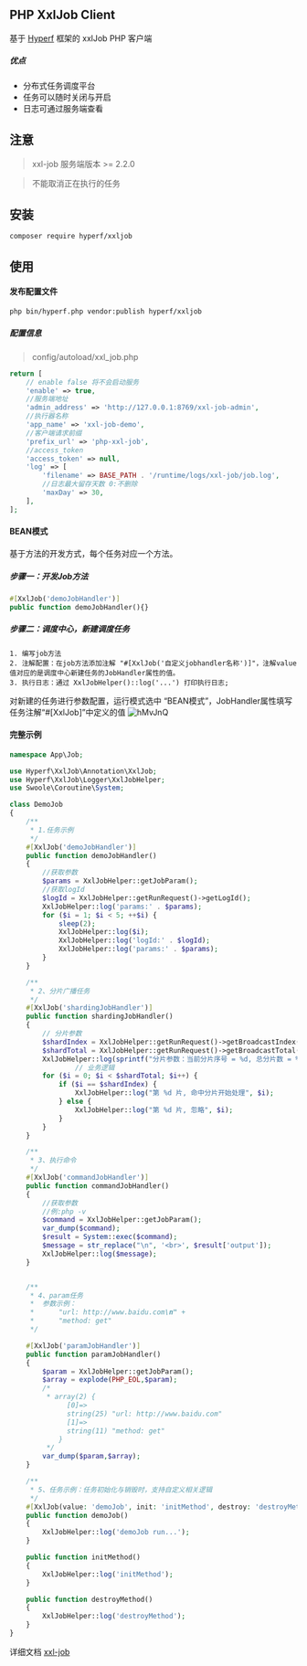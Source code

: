 ## PHP XxlJob Client

基于 [Hyperf](https://github.com/hyperf/hyperf) 框架的 xxlJob PHP 客户端

##### 优点

- 分布式任务调度平台
- 任务可以随时关闭与开启
- 日志可通过服务端查看


## 注意

> xxl-job 服务端版本 >= 2.2.0

> 不能取消正在执行的任务
## 安装

```
composer require hyperf/xxljob
```

## 使用

#### 发布配置文件

```bash
php bin/hyperf.php vendor:publish hyperf/xxljob
```
##### 配置信息
> config/autoload/xxl_job.php
```php
return [
    // enable false 将不会启动服务
    'enable' => true,
    //服务端地址
    'admin_address' => 'http://127.0.0.1:8769/xxl-job-admin',
    //执行器名称
    'app_name' => 'xxl-job-demo',
    //客户端请求前缀
    'prefix_url' => 'php-xxl-job',
    //access_token
    'access_token' => null,
    'log' => [
        'filename' => BASE_PATH . '/runtime/logs/xxl-job/job.log',
        //日志最大留存天数 0:不删除
        'maxDay' => 30,
    ],
];
```

#### BEAN模式
基于方法的开发方式，每个任务对应一个方法。
##### 步骤一：开发Job方法
```php
#[XxlJob('demoJobHandler')]
public function demoJobHandler(){}
```
##### 步骤二：调度中心，新建调度任务
```
1. 编写job方法
2. 注解配置：在job方法添加注解 "#[XxlJob('自定义jobhandler名称')]"，注解value值对应的是调度中心新建任务的JobHandler属性的值。
3. 执行日志：通过 XxlJobHelper()::log('...') 打印执行日志;
```
对新建的任务进行参数配置，运行模式选中 “BEAN模式”，JobHandler属性填写任务注解“#[XxlJob]”中定义的值
![hMvJnQ](https://www.xuxueli.com/doc/static/xxl-job/images/img_ZAsz.png)

#### 完整示例
```php
namespace App\Job;

use Hyperf\XxlJob\Annotation\XxlJob;
use Hyperf\XxlJob\Logger\XxlJobHelper;
use Swoole\Coroutine\System;

class DemoJob
{
    /**
     * 1.任务示例
     */
    #[XxlJob('demoJobHandler')]
    public function demoJobHandler()
    {
        //获取参数
        $params = XxlJobHelper::getJobParam();
        //获取logId
        $logId = XxlJobHelper::getRunRequest()->getLogId();
        XxlJobHelper::log('params:' . $params);
        for ($i = 1; $i < 5; ++$i) {
            sleep(2);
            XxlJobHelper::log($i);
            XxlJobHelper::log('logId:' . $logId);
            XxlJobHelper::log('params:' . $params);
        }
    }

    /**
     * 2、分片广播任务
     */
    #[XxlJob('shardingJobHandler')]
    public function shardingJobHandler()
    {
        // 分片参数
        $shardIndex = XxlJobHelper::getRunRequest()->getBroadcastIndex();
        $shardTotal = XxlJobHelper::getRunRequest()->getBroadcastTotal();
        XxlJobHelper::log(sprintf("分片参数：当前分片序号 = %d, 总分片数 = %d",$shardIndex, $shardTotal));
                // 业务逻辑
        for ($i = 0; $i < $shardTotal; $i++) {
            if ($i == $shardIndex) {
                XxlJobHelper::log("第 %d 片, 命中分片开始处理", $i);
            } else {
                XxlJobHelper::log("第 %d 片, 忽略", $i);
            }
        }
    }

    /**
     * 3、执行命令
     */
    #[XxlJob('commandJobHandler')]
    public function commandJobHandler()
    {
        //获取参数
        //例:php -v
        $command = XxlJobHelper::getJobParam();
        var_dump($command);
        $result = System::exec($command);
        $message = str_replace("\n", '<br>', $result['output']);
        XxlJobHelper::log($message);
    }


    /**
     * 4、param任务
     *  参数示例：
     *      "url: http://www.baidu.com\n" +
     *      "method: get"
     */

    #[XxlJob('paramJobHandler')]
    public function paramJobHandler()
    {
        $param = XxlJobHelper::getJobParam();
        $array = explode(PHP_EOL,$param);
        /*
         * array(2) {
              [0]=>
              string(25) "url: http://www.baidu.com"
              [1]=>
              string(11) "method: get"
            }
         */
        var_dump($param,$array);
    }

    /**
     * 5、任务示例：任务初始化与销毁时，支持自定义相关逻辑
     */
    #[XxlJob(value: 'demoJob', init: 'initMethod', destroy: 'destroyMethod')]
    public function demoJob()
    {
        XxlJobHelper::log('demoJob run...');
    }

    public function initMethod()
    {
        XxlJobHelper::log('initMethod');
    }

    public function destroyMethod()
    {
        XxlJobHelper::log('destroyMethod');
    }
}
```
详细文档 [xxl-job](https://www.xuxueli.com/xxl-job) 
